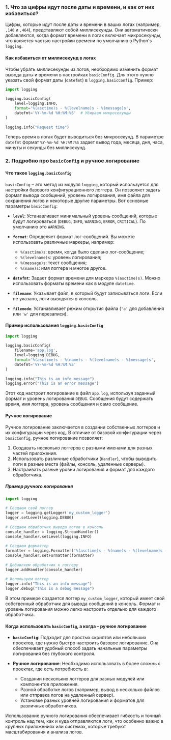 ### 1. Что за цифры идут после даты и времени, и как от них избавиться?
 
Цифры, которые идут после даты и времени в ваших логах (например, `,140` и `,464`), представляют собой миллисекунды. Они автоматически добавляются, когда формат времени в логах включает микросекунды, что является частью настройки времени по умолчанию в Python's `logging`.
 
#### Как избавиться от миллисекунд в логах
 
Чтобы убрать миллисекунды из логов, необходимо изменить формат вывода даты и времени в настройках `basicConfig`. Для этого нужно указать свой формат даты (`datefmt`) в `logging.basicConfig`. Пример:
 
```python
import logging
 
logging.basicConfig(
    level=logging.INFO,
    format='%(asctime)s - %(levelname)s - %(message)s',
    datefmt='%Y-%m-%d %H:%M:%S'  # Убираем микросекунды
)
 
logging.info("Request time")
```
 
Теперь время в логах будет выводиться без микросекунд. В параметре `datefmt` формат `%Y-%m-%d %H:%M:%S` задает вывод года, месяца, дня, часа, минуты и секунды без миллисекунд.
 
### 2. Подробно про `basicConfig` и ручное логирование
 
#### Что такое `logging.basicConfig`
 
`basicConfig` – это метод из модуля `logging`, который используется для настройки базового конфигурационного логгера. Он позволяет задать формат вывода сообщений, уровень логирования, имя файла для сохранения логов и некоторые другие параметры. Вот основные параметры `basicConfig`:
 
- **`level`**: Устанавливает минимальный уровень сообщений, которые будут логироваться (`DEBUG`, `INFO`, `WARNING`, `ERROR`, `CRITICAL`). По умолчанию это `WARNING`.
 
- **`format`**: Определяет формат лог-сообщений. Вы можете использовать различные маркеры, например:
  - `%(asctime)s`: время, когда было сделано лог-сообщение;
  - `%(levelname)s`: уровень логирования;
  - `%(message)s`: текст сообщения;
  - `%(name)s`: имя логгера и многое другое.
 
- **`datefmt`**: Задает формат времени для маркера `%(asctime)s)`. Можно использовать форматы времени как в модуле `datetime`.
 
- **`filename`**: Указывает файл, в который будут записываться логи. Если не указано, логи выводятся в консоль.
 
- **`filemode`**: Устанавливает режим открытия файла (`'a'` для добавления или `'w'` для перезаписи).
 
#### Пример использования `logging.basicConfig`
 
```python
import logging
 
logging.basicConfig(
    filename='app.log',
    level=logging.DEBUG,
    format='%(asctime)s - %(name)s - %(levelname)s - %(message)s',
    datefmt='%Y-%m-%d %H:%M:%S'
)
 
logging.info("This is an info message")
logging.error("This is an error message")
```
 
Этот код настроит логирование в файл `app.log`, используя заданный формат и уровень логирования `DEBUG`. Сообщения будут содержать время, имя логгера, уровень сообщения и само сообщение.
 
#### Ручное логирование
 
Ручное логирование заключается в создании собственных логгеров и их конфигурации через код. В отличие от базовой конфигурации через `basicConfig`, ручное логирование позволяет:
 
1. Создавать несколько логгеров с разными именами для разных частей приложения.
2. Использовать различные обработчики (`Handler`), чтобы выводить логи в разные места (файлы, консоль, удаленные серверы).
3. Настраивать разные уровни логирования и формат для каждого обработчика.
 
##### Пример ручного логирования
 
```python
import logging
 
# Создаем свой логгер
logger = logging.getLogger('my_custom_logger')
logger.setLevel(logging.DEBUG)
 
# Создаем обработчик вывода логов в консоль
console_handler = logging.StreamHandler()
console_handler.setLevel(logging.INFO)
 
# Создаем форматтер
formatter = logging.Formatter('%(asctime)s - %(name)s - %(levelname)s - %(message)s')
console_handler.setFormatter(formatter)
 
# Добавляем обработчик к логгеру
logger.addHandler(console_handler)
 
# Используем логгер
logger.info("This is an info message")
logger.debug("This is a debug message")
```
 
В этом примере создается логгер `my_custom_logger`, который имеет свой собственный обработчик для вывода сообщений в консоль. Формат и уровень логирования можно легко настроить отдельно для каждого обработчика.
 
#### Когда использовать `basicConfig`, а когда – ручное логирование
 
- **`basicConfig`**: Подходит для простых скриптов или небольших проектов, где нужно быстро настроить базовое логирование. Она обеспечивает удобный способ задать начальные параметры логирования без глубокого контроля.
 
- **Ручное логирование**: Необходимо использовать в более сложных проектах, где есть потребность в:
  - Создании нескольких логгеров для разных модулей или компонентов приложения.
  - Разной обработке логов (например, вывод в несколько файлов или отправка логов на удаленный сервер).
  - Установке разных уровней логирования и форматов для различных обработчиков.
 
Использование ручного логирования обеспечивает гибкость и точный контроль над тем, как и куда отправляются логи, что особенно важно в крупных приложениях или системах, которые требуют масштабирования и анализа логов.
